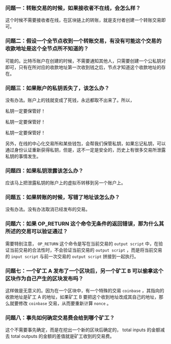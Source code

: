 ### 问题一：转账交易的时候，如果接收者不在线，会怎么样？

这个时候不需要接收者在线，在区块链上的转账，就是支付者创建一个转账交易即可。

### 问题二：假设一个全节点收到一个转账交易，有没有可能这个交易的收款地址是这个全节点所不知道的？

可能的。比特币账户在创建的时候，不需要通知其他人，只需要创建一个公私钥对即可，只有在所对应的收款地址第一次收到钱之后，节点才知道这个收款地址的存在。

### 问题三：如果账户的私钥丢失了，该怎么办？

没有办法。账户上的钱就变成了死钱，永远都取不出来了。所以，

私钥一定要保管好！

私钥一定要保管好！

私钥一定要保管好！

另外，在线的中心化交易所和某些钱包，会帮我们保管私钥，如果忘记私钥，可以通过身份认证重新获得私钥，但是，这不一定是安全的，历史上有很多交易所泄露私钥的事情发生。

### 问题四：如果私钥泄露该怎么办？

应该马上把泄露私钥的账户上的虚拟币转移到另一个账户上。

### 问题五：如果转账的时候，写错了地址该怎么办？

没有办法。没有办法取消已经发布的交易。

### 问题六：如果 OP_RETURN 这个命令无条件的返回错误，那为什么其所述的交易可以验证通过？

需要特别注意， `OP_RETURN` 这个命令是写在当前交易的 `output script` 中，在验证当前交易的合法性时，不会验证当前交易的 `output script` ，而是将当前交易的 `input script` 与前一次交易的 `output script` 拼接到一起执行。

### 问题七：一个矿工 A 发布了一个区块后，另一个矿工 B 可以偷拿这个区块作为自己产生的区块发布吗？

这样做是无意义的。因为在一个区块中，有一个特殊的交易 `coinbase` ，其指向的收款地址是矿工 A 的地址，如果矿工 B 要把这个收到地址改成其自己的地址，那么就要修改 `coinbase` 交易，从而要重新计算 `nonce` 。

### 问题八：事先如何确定交易费会给到哪个矿工？

这个不需要事先确定，而是在挖出一个新的区块后确定的， total inputs 的金额减去 total outputs 的金额的差值就是矿工收到的交易费。

